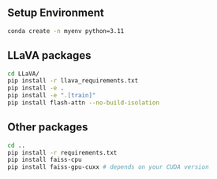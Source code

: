 ## Setup Environment
```bash
conda create -n myenv python=3.11
```
## LLaVA packages
```bash
cd LLaVA/
pip install -r llava_requirements.txt
pip install -e .
pip install -e ".[train]"
pip install flash-attn --no-build-isolation
```
## Other packages
```bash
cd ..
pip install -r requirements.txt
pip install faiss-cpu
pip install faiss-gpu-cuxx # depends on your CUDA version
```